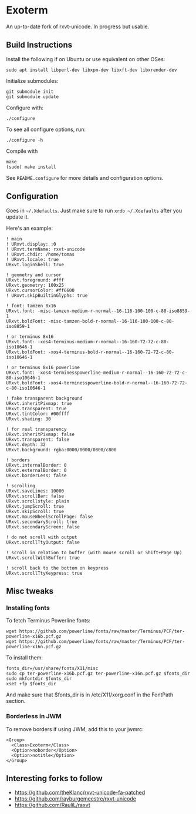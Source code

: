 # Exoterm

An up-to-date fork of rxvt-unicode. In progress but usable.

## Build Instructions

Install the following if on Ubuntu or use equivalent on other OSes:

    sudo apt install libperl-dev libxpm-dev libxft-dev libxrender-dev

Initialize submodules:

    git submodule init
    git submodule update

Configure with:

    ./configure
    
To see all configure options, run:

    ./configure -h

Compile with

    make
    (sudo) make install

See `README.configure` for more details and configuration options.

## Configuration

Goes in `~/.Xdefaults`. Just make sure to run `xrdb ~/.Xdefaults` after you update it.

Here's an example:

    ! main
    ! URxvt.display: :0
    ! URxvt.termName: rxvt-unicode
    ! URxvt.chdir: /home/tomas 
    ! URxvt.locale: true
    URxvt.loginShell: true

    ! geometry and cursor
    URxvt.foreground: #fff
    URxvt.geometry: 100x25
    URxvt.cursorColor: #ff6600
    ! URxvt.skipBuiltinGlyphs: true

    ! font: tamzen 8x16
    URxvt.font: -misc-tamzen-medium-r-normal--16-116-100-100-c-80-iso8859-1
    URxvt.boldFont: -misc-tamzen-bold-r-normal--16-116-100-100-c-80-iso8859-1

    ! or terminus 8x16
    URxvt.font: -xos4-terminus-medium-r-normal--16-160-72-72-c-80-iso10646-1
    URxvt.boldFont: -xos4-terminus-bold-r-normal--16-160-72-72-c-80-iso10646-1

    ! or terminus 8x16 powerline
    URxvt.font: -xos4-terminesspowerline-medium-r-normal--16-160-72-72-c-80-iso10646-1
    URxvt.boldFont: -xos4-terminesspowerline-bold-r-normal--16-160-72-72-c-80-iso10646-1

    ! fake transparent background    
    URxvt.inheritPixmap: true
    URxvt.transparent: true
    URxvt.tintColor: #00ffff
    URxvt.shading: 30

    ! for real transparency
    URxvt.inheritPixmap: false
    URxvt.transparent: false
    URxvt.depth: 32
    URxvt.background: rgba:0000/0000/0800/c800

    ! borders
    URxvt.internalBorder: 0
    URxvt.externalBorder: 0
    URxvt.borderLess: false

    ! scrolling 
    URxvt.saveLines: 10000
    URxvt.scrollBar: false
    URxvt.scrollstyle: plain
    URxvt.jumpScroll: true                                                   
    URxvt.skipScroll: true
    URxvt.mouseWheelScrollPage: false
    URxvt.secondaryScroll: true
    URxvt.secondaryScreen: false

    ! do not scroll with output
    URxvt.scrollTtyOutput: false

    ! scroll in relation to buffer (with mouse scroll or Shift+Page Up)
    URxvt.scrollWithBuffer: true

    ! scroll back to the bottom on keypress
    URxvt.scrollTtyKeypress: true

## Misc tweaks

### Installing fonts

To fetch Terminus Powerline fonts:

    wget https://github.com/powerline/fonts/raw/master/Terminus/PCF/ter-powerline-x16b.pcf.gz
    wget https://github.com/powerline/fonts/raw/master/Terminus/PCF/ter-powerline-x16n.pcf.gz

To install them:

    fonts_dir=/usr/share/fonts/X11/misc
    sudo cp ter-powerline-x16b.pcf.gz ter-powerline-x16n.pcf.gz $fonts_dir
    sudo mkfontdir $fonts_dir
    xset +fp $fonts_dir

And make sure that $fonts_dir is in /etc/X11/xorg.conf in the FontPath section.

### Borderless in JWM

To remove borders if using JWM, add this to your jwmrc:

    <Group>
      <Class>Exoterm</Class>
      <Option>noborder</Option>
      <Option>notitle</Option>
    </Group>

## Interesting forks to follow

 - https://github.com/theKlanc/rxvt-unicode-fa-patched
 - https://github.com/rayburgemeestre/rxvt-unicode
 - https://github.com/RauliL/raxvt

